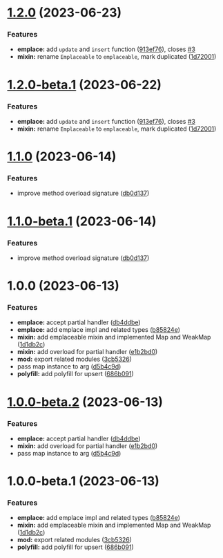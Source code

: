 # [1.2.0](https://github.com/TomokiMiyauci/upsert/compare/1.1.0...1.2.0) (2023-06-23)


### Features

* **emplace:** add `update` and `insert` function ([913ef76](https://github.com/TomokiMiyauci/upsert/commit/913ef7686ed7a186384aef0fd48b5f45d567db53)), closes [#3](https://github.com/TomokiMiyauci/upsert/issues/3)
* **mixin:** rename `Emplaceable` to `emplaceable`, mark duplicated ([1d72001](https://github.com/TomokiMiyauci/upsert/commit/1d72001c1158c51776849f5b2a0291742b34f873))

# [1.2.0-beta.1](https://github.com/TomokiMiyauci/upsert/compare/1.1.0...1.2.0-beta.1) (2023-06-22)


### Features

* **emplace:** add `update` and `insert` function ([913ef76](https://github.com/TomokiMiyauci/upsert/commit/913ef7686ed7a186384aef0fd48b5f45d567db53)), closes [#3](https://github.com/TomokiMiyauci/upsert/issues/3)
* **mixin:** rename `Emplaceable` to `emplaceable`, mark duplicated ([1d72001](https://github.com/TomokiMiyauci/upsert/commit/1d72001c1158c51776849f5b2a0291742b34f873))

# [1.1.0](https://github.com/TomokiMiyauci/upsert/compare/1.0.0...1.1.0) (2023-06-14)


### Features

* improve method overload signature ([db0d137](https://github.com/TomokiMiyauci/upsert/commit/db0d137f72d99f67a402241e16c57b6a6ac0279a))

# [1.1.0-beta.1](https://github.com/TomokiMiyauci/upsert/compare/1.0.0...1.1.0-beta.1) (2023-06-14)


### Features

* improve method overload signature ([db0d137](https://github.com/TomokiMiyauci/upsert/commit/db0d137f72d99f67a402241e16c57b6a6ac0279a))

# 1.0.0 (2023-06-13)


### Features

* **emplace:** accept partial handler ([db4ddbe](https://github.com/TomokiMiyauci/upsert/commit/db4ddbe0865ad3c680369317f0d56ddc04c83634))
* **emplace:** add emplace impl and related types ([b85824e](https://github.com/TomokiMiyauci/upsert/commit/b85824e7d433b2bc6ce7984d48ead95f273e557f))
* **mixin:** add emplaceable mixin and implemented Map and WeakMap ([1d1db2c](https://github.com/TomokiMiyauci/upsert/commit/1d1db2c1a65389b1f4af341aec048e8314844388))
* **mixin:** add overload for partial handler ([e1b2bd0](https://github.com/TomokiMiyauci/upsert/commit/e1b2bd0268e889c44f5117869aedf3607ad47997))
* **mod:** export related modules ([3cb5326](https://github.com/TomokiMiyauci/upsert/commit/3cb5326f621cca3d74b35cb6cb0fcd664343479b))
* pass map instance to arg ([d5b4c9d](https://github.com/TomokiMiyauci/upsert/commit/d5b4c9dd61c58d2f79223daa4b6e3c59b826a977))
* **polyfill:** add polyfill for upsert ([686b091](https://github.com/TomokiMiyauci/upsert/commit/686b0918b92457845fe62832bf781e920afbe933))

# [1.0.0-beta.2](https://github.com/TomokiMiyauci/upsert/compare/1.0.0-beta.1...1.0.0-beta.2) (2023-06-13)


### Features

* **emplace:** accept partial handler ([db4ddbe](https://github.com/TomokiMiyauci/upsert/commit/db4ddbe0865ad3c680369317f0d56ddc04c83634))
* **mixin:** add overload for partial handler ([e1b2bd0](https://github.com/TomokiMiyauci/upsert/commit/e1b2bd0268e889c44f5117869aedf3607ad47997))
* pass map instance to arg ([d5b4c9d](https://github.com/TomokiMiyauci/upsert/commit/d5b4c9dd61c58d2f79223daa4b6e3c59b826a977))

# 1.0.0-beta.1 (2023-06-13)


### Features

* **emplace:** add emplace impl and related types ([b85824e](https://github.com/TomokiMiyauci/upsert/commit/b85824e7d433b2bc6ce7984d48ead95f273e557f))
* **mixin:** add emplaceable mixin and implemented Map and WeakMap ([1d1db2c](https://github.com/TomokiMiyauci/upsert/commit/1d1db2c1a65389b1f4af341aec048e8314844388))
* **mod:** export related modules ([3cb5326](https://github.com/TomokiMiyauci/upsert/commit/3cb5326f621cca3d74b35cb6cb0fcd664343479b))
* **polyfill:** add polyfill for upsert ([686b091](https://github.com/TomokiMiyauci/upsert/commit/686b0918b92457845fe62832bf781e920afbe933))
